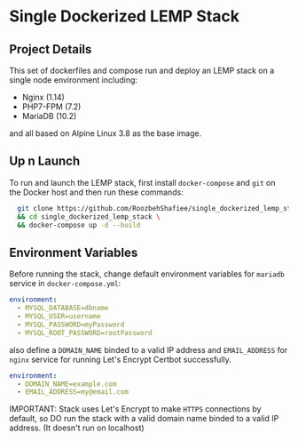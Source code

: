 # Single Dockerized LEMP Stack

Project Details
----
This set of dockerfiles and compose run and deploy an LEMP stack on a single node environment including:

 * Nginx (1.14)
 * PHP7-FPM (7.2)
 * MariaDB (10.2)

 and all based on Alpine Linux 3.8 as the base image.

Up n Launch
----
To run and launch the LEMP stack, first install `docker-compose` and `git` on the Docker host and then run these commands:

```bash
  git clone https://github.com/RoozbehShafiee/single_dockerized_lemp_stack.git \
  && cd single_dockerized_lemp_stack \
  && docker-compose up -d --build
```

Environment Variables
----

Before running the stack, change default environment variables for `mariadb` service in `docker-compose.yml`:

```yaml
environment:
  - MYSQL_DATABASE=dbname
  - MYSQL_USER=username
  - MYSQL_PASSWORD=myPassword
  - MYSQL_ROOT_PASSWORD=rootPassword
```

also define a `DOMAIN_NAME` binded to a valid IP address and `EMAIL_ADDRESS` for `nginx` service for running Let's Encrypt Certbot successfully.

```yaml
environment:
  - DOMAIN_NAME=example.com
  - EMAIL_ADDRESS=my@email.com
```

IMPORTANT: Stack uses Let's Encrypt to make `HTTPS` connections by default, so DO run the stack with a valid domain name binded to a valid IP address. (It doesn't run on localhost)

